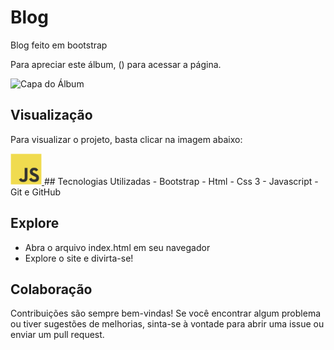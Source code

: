 # Blog
Blog feito em bootstrap 



Para apreciar este álbum, () para acessar a página.

![Capa do Álbum]()

## Visualização
<p>Para visualizar o projeto, basta clicar na imagem abaixo: </p>
 <a href="https://samuel-santana109.github.io/Blog/" target="_blank"> <img src="https://github.com/devicons/devicon/blob/master/icons/javascript/javascript-original.svg" width="50" height="50" target="_blank"> </a>
 ## Tecnologias Utilizadas
- Bootstrap 
 - Html 
 - Css 3
 - Javascript 
 - Git e GitHub 

## Explore 
- Abra o arquivo index.html em seu navegador
- Explore o site e divirta-se!

## Colaboração 
<p> Contribuições são sempre bem-vindas! Se você encontrar algum problema ou tiver sugestões de melhorias, 
  sinta-se à vontade para abrir uma issue ou enviar um pull request.  </p>

